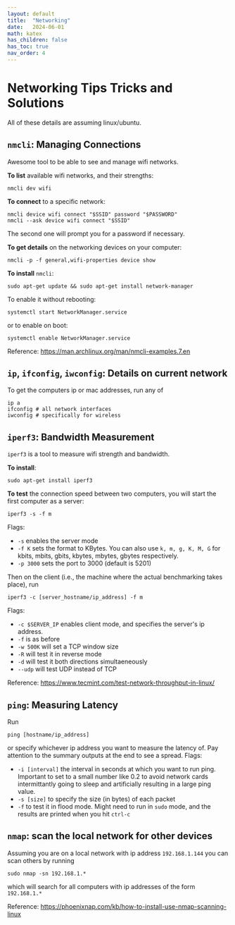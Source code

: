 ```yaml
---
layout: default
title:  "Networking"
date:   2024-06-01
math: katex
has_children: false
has_toc: true
nav_order: 4
---
```

# Networking Tips Tricks and Solutions

All of these details are assuming linux/ubuntu. 

## `nmcli`: Managing Connections

Awesome tool to be able to see and manage wifi networks. 

**To list** available wifi networks, and their strengths:
```
nmcli dev wifi
```

**To connect** to a specific network:
```
nmcli device wifi connect "$SSID" password "$PASSWORD"
nmcli --ask device wifi connect "$SSID"
```
The second one will prompt you for a password if necessary.


**To get details** on the networking devices on your computer:
```
nmcli -p -f general,wifi-properties device show
```

**To install** `nmcli`:
```
sudo apt-get update && sudo apt-get install network-manager
```
To enable it without rebooting:
```
systemctl start NetworkManager.service 
```
or to enable on boot:
```
systemctl enable NetworkManager.service
```

Reference: https://man.archlinux.org/man/nmcli-examples.7.en

## `ip`, `ifconfig`, `iwconfig`: Details on current network

To get the computers ip or mac addresses, run any of 
```
ip a
ifconfig # all network interfaces
iwconfig # specifically for wireless
```


## `iperf3`: Bandwidth Measurement

`iperf3` is a tool to measure wifi strength and bandwidth. 

**To install**:
```
sudo apt-get install iperf3
```
**To test** the connection speed between two computers, you will start the first computer as a server:
```
iperf3 -s -f m
```
Flags:
- `-s` enables the server mode
- `-f K` sets the format to KBytes. You can also use `k, m, g, K, M, G` for kbits, mbits, gbits, kbytes, mbytes, gbytes respectively. 
- `-p 3000` sets the port to 3000 (default is 5201)

Then on the client (i.e.,  the machine where the actual benchmarking takes place), run 
```
iperf3 -c [server_hostname/ip_address] -f m
```
Flags:
- `-c $SERVER_IP` enables client mode, and specifies the server's ip address. 
- `-f` is as before
- `-w 500K` will set a TCP window size
- `-R` will test it in reverse mode
- `-d` will test it both directions simultaeneously
- `--udp` will test UDP instead of TCP

Reference: https://www.tecmint.com/test-network-throughput-in-linux/

## `ping`: Measuring Latency

Run
```
ping [hostname/ip_address]
```
or specify whichever ip address you want to measure the latency of. Pay attention to the summary outputs at the end to see a spread.
Flags:
- `-i [interval]` the interval in seconds at which you want to run ping. Important to set to a small number like 0.2 to avoid network cards intermittantly going to sleep and artificially resulting in a large ping value. 
- `-s [size]` to specify the size (in bytes) of each packet
- `-f` to test it in flood mode. Might need to run in `sudo` mode, and the results are printed when you hit `ctrl-c`

## `nmap`: scan the local network for other devices

Assuming you are on a local network with ip address `192.168.1.144` you can scan others by running 
```
sudo nmap -sn 192.168.1.*
```
which will search for all computers with ip addresses of the form `192.168.1.*`

Reference: https://phoenixnap.com/kb/how-to-install-use-nmap-scanning-linux




